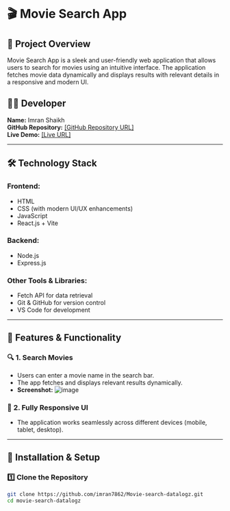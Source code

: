 # 🎬 Movie Search App  

## 🌟 Project Overview  
Movie Search App is a sleek and user-friendly web application that allows users to search for movies using an intuitive interface. The application fetches movie data dynamically and displays results with relevant details in a responsive and modern UI.  

## 👨‍💻 Developer  
**Name:** Imran Shaikh  
**GitHub Repository:** [[GitHub Repository URL]](https://github.com/imran7862/Movie-search-datalogz.git)  
**Live Demo:** [[Live URL] ](https://movie-search-datalogz.netlify.app/) 

---

## 🛠️ Technology Stack  

### **Frontend:**  
- HTML  
- CSS (with modern UI/UX enhancements)  
- JavaScript
- React.js + Vite

### **Backend:**  
- Node.js  
- Express.js  


### **Other Tools & Libraries:**  
- Fetch API for data retrieval  
- Git & GitHub for version control  
- VS Code for development  

---

## 🎯 Features & Functionality  

### 🔍 **1. Search Movies**  
- Users can enter a movie name in the search bar.  
- The app fetches and displays relevant results dynamically.  
- **Screenshot:** ![image](https://github.com/user-attachments/assets/983b9100-44d5-4759-a45e-5607b50e1730)
 

### 📱 **2. Fully Responsive UI**  
- The application works seamlessly across different devices (mobile, tablet, desktop).  

---

## 🚀 Installation & Setup  

### **1️⃣ Clone the Repository**  
```bash
git clone https://github.com/imran7862/Movie-search-datalogz.git
cd movie-search-datalogz
